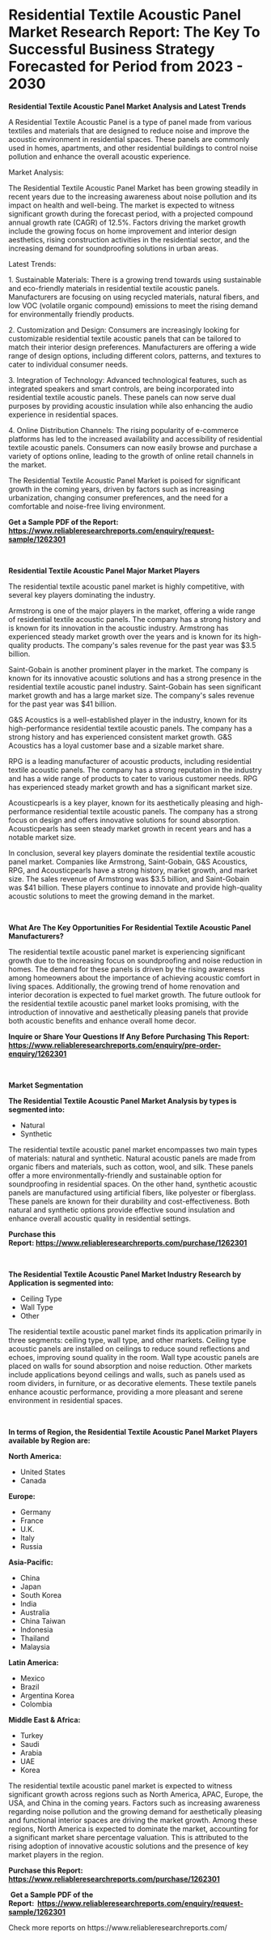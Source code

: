 <p><h1>Residential Textile Acoustic Panel Market Research Report: The Key To Successful Business Strategy Forecasted for Period from 2023 - 2030</h1></p><p><strong>Residential Textile Acoustic Panel Market Analysis and Latest Trends</strong></p>
<p><p>A Residential Textile Acoustic Panel is a type of panel made from various textiles and materials that are designed to reduce noise and improve the acoustic environment in residential spaces. These panels are commonly used in homes, apartments, and other residential buildings to control noise pollution and enhance the overall acoustic experience.</p><p>Market Analysis:</p><p>The Residential Textile Acoustic Panel Market has been growing steadily in recent years due to the increasing awareness about noise pollution and its impact on health and well-being. The market is expected to witness significant growth during the forecast period, with a projected compound annual growth rate (CAGR) of 12.5%. Factors driving the market growth include the growing focus on home improvement and interior design aesthetics, rising construction activities in the residential sector, and the increasing demand for soundproofing solutions in urban areas.</p><p>Latest Trends:</p><p>1. Sustainable Materials: There is a growing trend towards using sustainable and eco-friendly materials in residential textile acoustic panels. Manufacturers are focusing on using recycled materials, natural fibers, and low VOC (volatile organic compound) emissions to meet the rising demand for environmentally friendly products.</p><p>2. Customization and Design: Consumers are increasingly looking for customizable residential textile acoustic panels that can be tailored to match their interior design preferences. Manufacturers are offering a wide range of design options, including different colors, patterns, and textures to cater to individual consumer needs.</p><p>3. Integration of Technology: Advanced technological features, such as integrated speakers and smart controls, are being incorporated into residential textile acoustic panels. These panels can now serve dual purposes by providing acoustic insulation while also enhancing the audio experience in residential spaces.</p><p>4. Online Distribution Channels: The rising popularity of e-commerce platforms has led to the increased availability and accessibility of residential textile acoustic panels. Consumers can now easily browse and purchase a variety of options online, leading to the growth of online retail channels in the market.</p><p>The Residential Textile Acoustic Panel Market is poised for significant growth in the coming years, driven by factors such as increasing urbanization, changing consumer preferences, and the need for a comfortable and noise-free living environment.</p></p>
<p><strong>Get a Sample PDF of the Report:&nbsp; <a href="https://www.reliableresearchreports.com/enquiry/request-sample/1262301">https://www.reliableresearchreports.com/enquiry/request-sample/1262301</a></strong></p>
<p>&nbsp;</p>
<p><strong>Residential Textile Acoustic Panel Major Market Players</strong></p>
<p><p>The residential textile acoustic panel market is highly competitive, with several key players dominating the industry. </p><p>Armstrong is one of the major players in the market, offering a wide range of residential textile acoustic panels. The company has a strong history and is known for its innovation in the acoustic industry. Armstrong has experienced steady market growth over the years and is known for its high-quality products. The company's sales revenue for the past year was $3.5 billion.</p><p>Saint-Gobain is another prominent player in the market. The company is known for its innovative acoustic solutions and has a strong presence in the residential textile acoustic panel industry. Saint-Gobain has seen significant market growth and has a large market size. The company's sales revenue for the past year was $41 billion.</p><p>G&S Acoustics is a well-established player in the industry, known for its high-performance residential textile acoustic panels. The company has a strong history and has experienced consistent market growth. G&S Acoustics has a loyal customer base and a sizable market share.</p><p>RPG is a leading manufacturer of acoustic products, including residential textile acoustic panels. The company has a strong reputation in the industry and has a wide range of products to cater to various customer needs. RPG has experienced steady market growth and has a significant market size.</p><p>Acousticpearls is a key player, known for its aesthetically pleasing and high-performance residential textile acoustic panels. The company has a strong focus on design and offers innovative solutions for sound absorption. Acousticpearls has seen steady market growth in recent years and has a notable market size.</p><p>In conclusion, several key players dominate the residential textile acoustic panel market. Companies like Armstrong, Saint-Gobain, G&S Acoustics, RPG, and Acousticpearls have a strong history, market growth, and market size. The sales revenue of Armstrong was $3.5 billion, and Saint-Gobain was $41 billion. These players continue to innovate and provide high-quality acoustic solutions to meet the growing demand in the market.</p></p>
<p>&nbsp;</p>
<p><strong>What Are The Key Opportunities For Residential Textile Acoustic Panel Manufacturers?</strong></p>
<p><p>The residential textile acoustic panel market is experiencing significant growth due to the increasing focus on soundproofing and noise reduction in homes. The demand for these panels is driven by the rising awareness among homeowners about the importance of achieving acoustic comfort in living spaces. Additionally, the growing trend of home renovation and interior decoration is expected to fuel market growth. The future outlook for the residential textile acoustic panel market looks promising, with the introduction of innovative and aesthetically pleasing panels that provide both acoustic benefits and enhance overall home decor.</p></p>
<p><strong>Inquire or Share Your Questions If Any Before Purchasing This Report: <a href="https://www.reliableresearchreports.com/enquiry/pre-order-enquiry/1262301">https://www.reliableresearchreports.com/enquiry/pre-order-enquiry/1262301</a></strong></p>
<p>&nbsp;</p>
<p><strong>Market Segmentation</strong></p>
<p><strong>The Residential Textile Acoustic Panel Market Analysis by types is segmented into:</strong></p>
<p><ul><li>Natural</li><li>Synthetic</li></ul></p>
<p><p>The residential textile acoustic panel market encompasses two main types of materials: natural and synthetic. Natural acoustic panels are made from organic fibers and materials, such as cotton, wool, and silk. These panels offer a more environmentally-friendly and sustainable option for soundproofing in residential spaces. On the other hand, synthetic acoustic panels are manufactured using artificial fibers, like polyester or fiberglass. These panels are known for their durability and cost-effectiveness. Both natural and synthetic options provide effective sound insulation and enhance overall acoustic quality in residential settings.</p></p>
<p><strong>Purchase this Report:&nbsp;<a href="https://www.reliableresearchreports.com/purchase/1262301">https://www.reliableresearchreports.com/purchase/1262301</a></strong></p>
<p>&nbsp;</p>
<p><strong>The Residential Textile Acoustic Panel Market Industry Research by Application is segmented into:</strong></p>
<p><ul><li>Ceiling Type</li><li>Wall Type</li><li>Other</li></ul></p>
<p><p>The residential textile acoustic panel market finds its application primarily in three segments: ceiling type, wall type, and other markets. Ceiling type acoustic panels are installed on ceilings to reduce sound reflections and echoes, improving sound quality in the room. Wall type acoustic panels are placed on walls for sound absorption and noise reduction. Other markets include applications beyond ceilings and walls, such as panels used as room dividers, in furniture, or as decorative elements. These textile panels enhance acoustic performance, providing a more pleasant and serene environment in residential spaces.</p></p>
<p>&nbsp;</p>
<p><strong>In terms of Region, the Residential Textile Acoustic Panel Market Players available by Region are:</strong></p>
<p>
    <p> <strong> North America: </strong>
        <ul>
            <li>United States</li>
            <li>Canada</li>
        </ul>
        </p> 
    <p> <strong> Europe: </strong>
        <ul>
            <li>Germany</li>
            <li>France</li>
            <li>U.K.</li>
            <li>Italy</li>
            <li>Russia</li>
        </ul>
        </p> 
    <p> <strong> Asia-Pacific: </strong>
        <ul>
            <li>China</li>
            <li>Japan</li>
            <li>South Korea</li>
            <li>India</li>
            <li>Australia</li>
            <li>China Taiwan</li>
            <li>Indonesia</li>
            <li>Thailand</li>
            <li>Malaysia</li>
        </ul>
        </p> 
    <p> <strong> Latin America: </strong>
        <ul>
            <li>Mexico</li>
            <li>Brazil</li>
            <li>Argentina Korea</li>
            <li>Colombia</li>
        </ul>
        </p> 
    <p> <strong> Middle East & Africa: </strong>
        <ul>
            <li>Turkey</li>
            <li>Saudi</li>
            <li>Arabia</li>
            <li>UAE</li>
            <li>Korea</li>
        </ul>
    </p>
    </p>
<p><p>The residential textile acoustic panel market is expected to witness significant growth across regions such as North America, APAC, Europe, the USA, and China in the coming years. Factors such as increasing awareness regarding noise pollution and the growing demand for aesthetically pleasing and functional interior spaces are driving the market growth. Among these regions, North America is expected to dominate the market, accounting for a significant market share percentage valuation. This is attributed to the rising adoption of innovative acoustic solutions and the presence of key market players in the region.</p></p>
<p><strong>Purchase this Report: <a href="https://www.reliableresearchreports.com/purchase/1262301">https://www.reliableresearchreports.com/purchase/1262301</a></strong></p>
<p>&nbsp;<strong>Get a Sample PDF of the Report:&nbsp;&nbsp;<a href="https://www.reliableresearchreports.com/enquiry/request-sample/1262301">https://www.reliableresearchreports.com/enquiry/request-sample/1262301</a></strong></p>
<p><strong></strong></p>
<p>Check more reports on https://www.reliableresearchreports.com/</p>